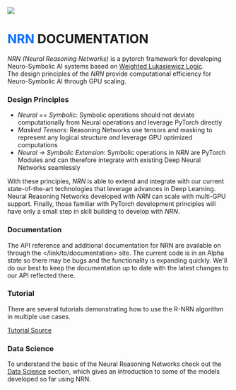 [//]: # (![Coverage Report]&#40;./assets/coverage.svg&#41;)

![](./static/torchlogic_logo.png)

# <span style="color:#0E6FFF">NRN</span> DOCUMENTATION

_NRN (Neural Reasoning Networks)_ is a pytorch framework for developing Neuro-Symbolic AI systems
based on [Weighted Lukasiewicz Logic](https://arxiv.org/abs/2006.13155).  
The design principles of the _NRN_ provide computational efficiency for Neuro-Symbolic AI through
GPU scaling.

### Design Principles

- _Neural == Symbolic_: Symbolic operations should not deviate computationally from Neural operations and leverage PyTorch directly
- _Masked Tensors_: Reasoning Networks use tensors and masking to represent any logical structure _and_ leverage GPU optimized computations
- _Neural -> Symbolic Extension_: Symbolic operations in _NRN_ are PyTorch Modules and can therefore integrate with existing Deep Neural Networks seamlessly

With these principles, _NRN_ is able
to extend and integrate with our current state-of-the-art technologies that leverage advances in 
Deep Learning.  Neural Reasoning Networks developed with _NRN_ can scale with
multi-GPU support.  Finally, those familiar with PyTorch development principles will have only a small step
in skill building to develop with _NRN_.

### Documentation

The API reference and additional documentation for NRN are available
on through the </link/to/documentation> site.
The current code is in an Alpha state so there may be bugs and the functionality
is expanding quickly.  We'll do our best to keep the documentation up to date
with the latest changes to our API reflected there.

### Tutorial

There are several tutorials demonstrating how to use the R-NRN algorithm
in multiple use cases.

[Tutorial Source](./tutorials/brrn.md)

### Data Science

To understand the basic of the Neural Reasoning Networks
check out the [Data Science](./ds/rn.md) section, which gives an introduction to some of the
models developed so far using NRN.

